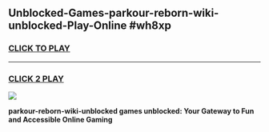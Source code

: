 
## Unblocked-Games-parkour-reborn-wiki-unblocked-Play-Online #wh8xp
<h3>
<a href="https://news.freeplayer.one?title=parkour-reborn-wiki-unblocked&ref=3">CLICK TO PLAY</a></h3>
<hr>

<h3>
<a href="https://news.freeplayer.one?title=parkour-reborn-wiki-unblocked&ref=3">CLICK 2 PLAY</a>
  
</h3>

<a href="https://news.freeplayer.one?title=parkour-reborn-wiki-unblocked&ref=3"><img src="https://clearcache.store/games.png"></a>


**parkour-reborn-wiki-unblocked games unblocked: Your Gateway to Fun and Accessible Online Gaming**
